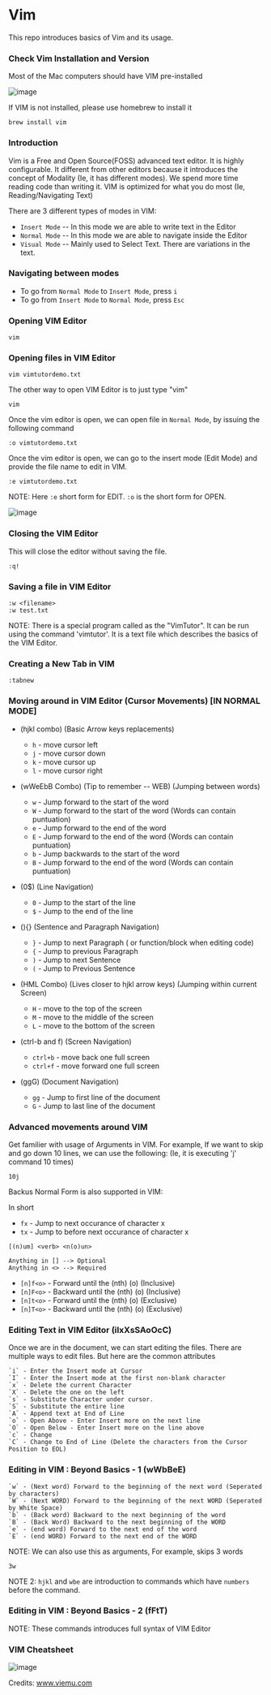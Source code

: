 # Vim
This repo introduces basics of Vim and its usage.

### Check Vim Installation and Version

Most of the Mac computers should have VIM pre-installed

![image](https://user-images.githubusercontent.com/2145211/48574771-06d7f480-e8de-11e8-8294-f3fda37adeea.png)

If VIM is not installed, please use homebrew to install it

```
brew install vim
```

### Introduction

Vim is a Free and Open Source(FOSS) advanced text editor. It is highly configurable.
It different from other editors because it introduces the concept of Modality (Ie, it has different modes).
We spend more time reading code than writing it. VIM is optimized for what you do most (Ie, Reading/Navigating Text)

There are 3 different types of modes in VIM:

* `Insert Mode` -- In this mode we are able to write text in the Editor
* `Normal Mode` -- In this mode we are able to navigate inside the Editor
* `Visual Mode` -- Mainly used to Select Text. There are variations in the text.  

### Navigating between modes

* To go from `Normal Mode` to `Insert Mode`, press `i`
* To go from `Insert Mode` to `Normal Mode`, press `Esc`

### Opening VIM Editor

```
vim
```

### Opening files in VIM Editor

```
vim vimtutordemo.txt
```

The other way to open VIM Editor is to just type "vim"

```
vim
```

Once the vim editor is open, we can open file in `Normal Mode`, by issuing the following command

```
:o vimtutordemo.txt
```

Once the vim editor is open, we can go to the insert mode (Edit Mode) and provide the file name to edit in VIM.

```
:e vimtutordemo.txt
```

NOTE: Here `:e` short form for EDIT. `:o` is the short form for OPEN.

![image](https://user-images.githubusercontent.com/2145211/48583941-7a85fb80-e8f6-11e8-8be9-348b5d7b0de8.png)


### Closing the VIM Editor

This will close the editor without saving the file.
```
:q! 
```

### Saving a file in VIM Editor

```
:w <filename>
:w test.txt
```

NOTE: There is a special program called as the "VimTutor". It can be run using the command 'vimtutor'. It is a text file which describes the basics of the VIM Editor.

### Creating a New Tab in VIM

```
:tabnew
```
### Moving around in VIM Editor (Cursor Movements) [IN NORMAL MODE]

* (hjkl combo) (Basic Arrow keys replacements)
  * `h` - move cursor left
  * `j` - move cursor down
  * `k` - move cursor up
  * `l` - move cursor right

* (wWeEbB Combo) (Tip to remember -- WEB) (Jumping between words)
  * `w` - Jump forward to the start of the word
  * `W` - Jump forward to the start of the word (Words can contain puntuation)
  * `e` - Jump forward to the end of the word
  * `E` - Jump forward to the end of the word (Words can contain puntuation)
  * `b` - Jump backwards to the start of the word
  * `B` - Jump forward to the end of the word (Words can contain puntuation)
  
* (0$) (Line Navigation)
  * `0` - Jump to the start of the line
  * `$` - Jump to the end of the line
  
* (){} (Sentence and Paragraph Navigation)
  * `}` - Jump to next Paragraph ( or function/block when editing code)
  * `{` - Jump to previous Paragraph
  * `)` - Jump to next Sentence
  * `(` - Jump to Previous Sentence

* (HML Combo) (Lives closer to hjkl arrow keys) (Jumping within current Screen)
  * `H` - move to the top of the screen
  * `M` - move to the middle of the screen
  * `L` - move to the bottom of the screen
  
* (ctrl-b and f) (Screen Navigation)
  * `ctrl+b` - move back one full screen
  * `ctrl+f` - move forward one full screen

* (ggG) (Document Navigation)
  * `gg` - Jump to first line of the document
  * `G` - Jump to last line of the document

### Advanced movements around VIM

Get familier with usage of Arguments in VIM. For example,
If we want to skip and go down 10 lines, we can use the following: (Ie, it is executing 'j' command 10 times)

```
10j
```

Backus Normal Form is also supported in VIM:

In short

* `fx` - Jump to next occurance of character x
* `tx` - Jump to before next occurance of character x

```
[(n)um] <verb> <n(o)un>

Anything in [] --> Optional
Anything in <> --> Required
```

* `[n]f<o>` - Forward until the (nth) (o) (Inclusive)
* `[n]F<o>` - Backward until the (nth) (o) (Inclusive)
* `[n]t<o>` - Forward until the (nth) (o) (Exclusive)
* `[n]T<o>` - Backward until the (nth) (o) (Exclusive)




### Editing Text in VIM Editor (iIxXsSAoOcC)

Once we are in the document, we can start editing the files. There are multiple ways to edit files. But here are the common attributes

	`i` - Enter the Insert mode at Cursor
	`I` - Enter the Insert mode at the first non-blank character
	`x` - Delete the current Character
	`X` - Delete the one on the left
	`s` - Substitute Character under cursor.
	`S` - Substitute the entire line
	`A` - Append text at End of Line
	`o` - Open Above - Enter Insert more on the next line
	`O` - Open Below - Enter Insert more on the line above
	`c` - Change
	`C` - Change to End of Line (Delete the characters from the Cursor Position to EOL)
	
### Editing in VIM : Beyond Basics - 1 (wWbBeE)

	`w` - (Next word) Forward to the beginning of the next word (Seperated by characters)
	`W` - (Next WORD) Forward to the beginning of the next WORD (Seperated by White Space)
	`b` - (Back word) Backward to the next beginning of the word
	`B` - (Back Word) Backward to the next beginning of the WORD
	`e` - (end word) Forward to the next end of the word
	`E` - (end WORD) Forward to the next end of the WORD
	
NOTE: We can also use this as arguments, For example, skips 3 words

```
3w
```

NOTE 2: `hjkl` and `wbe` are introduction to commands which have `numbers` before the command.

### Editing in VIM : Beyond Basics - 2 (fFtT)

NOTE: These commands introduces full syntax of VIM Editor



### VIM Cheatsheet
	
![image](https://user-images.githubusercontent.com/2145211/48723633-22504180-ebf5-11e8-8aad-c9a7ebf61846.png)

Credits: www.viemu.com



